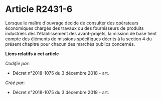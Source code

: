 # Article R2431-6

Lorsque le maître d'ouvrage décide de consulter des opérateurs économiques chargés des travaux ou des fournisseurs de
produits industriels dès l'établissement des avant-projets, la mission de base tient compte des éléments de missions
spécifiques décrits à la section 4 du présent chapitre pour chacun des marchés publics concernés.

**Liens relatifs à cet article**

_Codifié par_:

  - Décret n°2018-1075 du 3 décembre 2018 - art.

_Créé par_:

  - Décret n°2018-1075 du 3 décembre 2018 - art.
